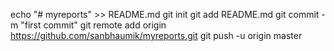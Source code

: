 echo "# myreports" >> README.md
git init
git add README.md
git commit -m "first commit"
git remote add origin https://github.com/sanbhaumik/myreports.git
git push -u origin master
